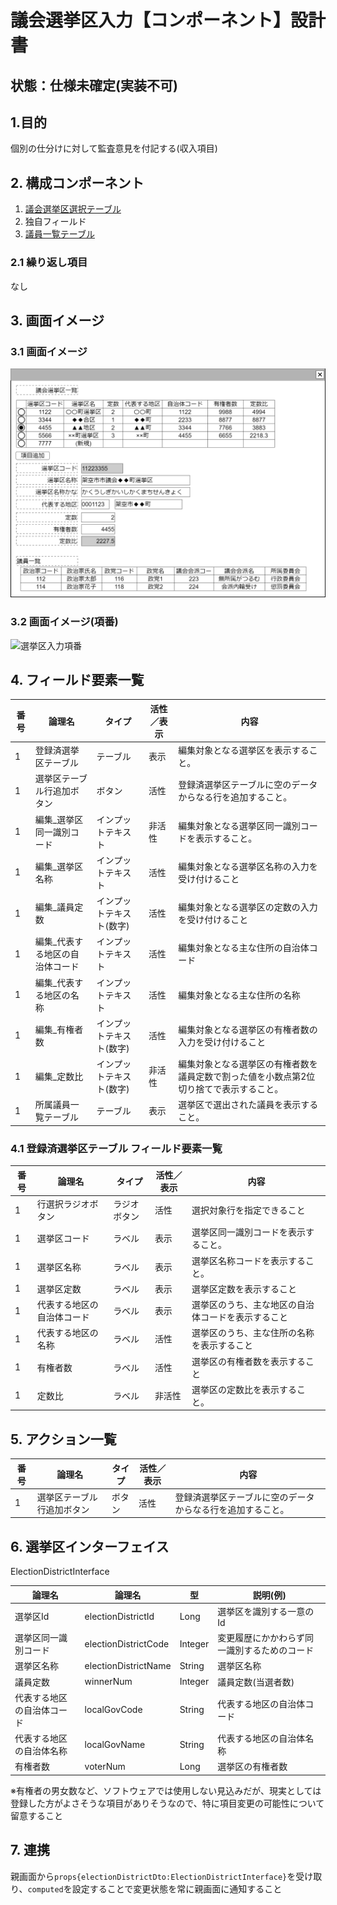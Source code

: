 ﻿# 議会選挙区入力【コンポーネント】設計書

## 状態：仕様未確定(実装不可)

## 1.目的

個別の仕分けに対して監査意見を付記する(収入項目)

## 2. 構成コンポーネント

1. [議会選挙区選択テーブル](../#)
2. 独自フィールド
3. [議員一覧テーブル](../#)

### 2.1 繰り返し項目

なし

## 3. 画面イメージ

### 3.1 画面イメージ

![選挙区入力](image/選挙区入力.drawio.png)

### 3.2 画面イメージ(項番)

![選挙区入力項番](image/選挙区入力項番.drawio.png)

## 4. フィールド要素一覧

| 番号 |             論理名              |          タイプ          | 活性／表示 |                                          内容                                           |
| ---- | ------------------------------- | ------------------------ | ---------- | --------------------------------------------------------------------------------------- |
| 1    | 登録済選挙区テーブル            | テーブル                 | 表示       | 編集対象となる選挙区を表示すること。                                                    |
| 1    | 選挙区テーブル行追加ボタン      | ボタン                   | 活性       | 登録済選挙区テーブルに空のデータからなる行を追加すること。                              |
| 1    | 編集_選挙区同一識別コード       | インプットテキスト       | 非活性     | 編集対象となる選挙区同一識別コードを表示すること。                                      |
| 1    | 編集_選挙区名称                 | インプットテキスト       | 活性       | 編集対象となる選挙区名称の入力を受け付けること                                          |
| 1    | 編集_議員定数                   | インプットテキスト(数字) | 活性       | 編集対象となる選挙区の定数の入力を受け付けること                                        |
| 1    | 編集_代表する地区の自治体コード | インプットテキスト       | 活性       | 編集対象となる主な住所の自治体コード                                                    |
| 1    | 編集_代表する地区の名称         | インプットテキスト       | 活性       | 編集対象となる主な住所の名称                                                            |
| 1    | 編集_有権者数                   | インプットテキスト(数字) | 活性       | 編集対象となる選挙区の有権者数の入力を受け付けること                                    |
| 1    | 編集_定数比                     | インプットテキスト(数字) | 非活性     | 編集対象となる選挙区の有権者数を議員定数で割った値を小数点第2位切り捨てで表示すること。 |
| 1    | 所属議員一覧テーブル            | テーブル                 | 表示       | 選挙区で選出された議員を表示すること。                                                  |

### 4.1 登録済選挙区テーブル フィールド要素一覧

| 番号 |           論理名           |    タイプ    | 活性／表示 |                        内容                        |
| ---- | -------------------------- | ------------ | ---------- | -------------------------------------------------- |
| 1    | 行選択ラジオボタン         | ラジオボタン | 活性       | 選択対象行を指定できること                         |
| 1    | 選挙区コード               | ラベル       | 表示       | 選挙区同一識別コードを表示すること。               |
| 1    | 選挙区名称                 | ラベル       | 表示       | 選挙区名称コードを表示すること。                   |
| 1    | 選挙区定数                 | ラベル       | 表示       | 選挙区定数を表示すること                           |
| 1    | 代表する地区の自治体コード | ラベル       | 表示       | 選挙区のうち、主な地区の自治体コードを表示すること |
| 1    | 代表する地区の名称         | ラベル       | 活性       | 選挙区のうち、主な住所の名称を表示すること         |
| 1    | 有権者数                   | ラベル       | 活性       | 選挙区の有権者数を表示すること                     |
| 1    | 定数比                     | ラベル       | 非活性     | 選挙区の定数比を表示すること。                     |

## 5. アクション一覧

| 番号 |           論理名           | タイプ | 活性／表示 |                            内容                            |
| ---- | -------------------------- | ------ | ---------- | ---------------------------------------------------------- |
| 1    | 選挙区テーブル行追加ボタン | ボタン | 活性       | 登録済選挙区テーブルに空のデータからなる行を追加すること。 |

## 6. 選挙区インターフェイス

ElectionDistrictInterface

 |           論理名           |        論理名        |   型    |                   説明(例)                   |
 | -------------------------- | -------------------- | ------- | -------------------------------------------- |
 | 選挙区Id                   | electionDistrictId   | Long    | 選挙区を識別する一意のId                     |
 | 選挙区同一識別コード       | electionDistrictCode | Integer | 変更履歴にかかわらず同一識別するためのコード |
 | 選挙区名称                 | electionDistrictName | String  | 選挙区名称                                   |
 | 議員定数                   | winnerNum            | Integer | 議員定数(当選者数)                           |
 | 代表する地区の自治体コード | localGovCode         | String  | 代表する地区の自治体コード                   |
 | 代表する地区の自治体名称   | localGovName         | String  | 代表する地区の自治体名称                     |
 | 有権者数                   | voterNum             | Long    | 選挙区の有権者数                             |

※有権者の男女数など、ソフトウェアでは使用しない見込みだが、現実としては登録した方がよさそうな項目がありそうなので、特に項目変更の可能性について留意すること

## 7. 連携

親画面から`props{electionDistrictDto:ElectionDistrictInterface}`を受け取り、`computed`を設定することで変更状態を常に親画面に通知すること

